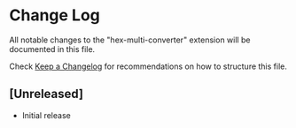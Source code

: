 # Change Log

All notable changes to the "hex-multi-converter" extension will be documented in this file.

Check [Keep a Changelog](http://keepachangelog.com/) for recommendations on how to structure this file.

## [Unreleased]

- Initial release